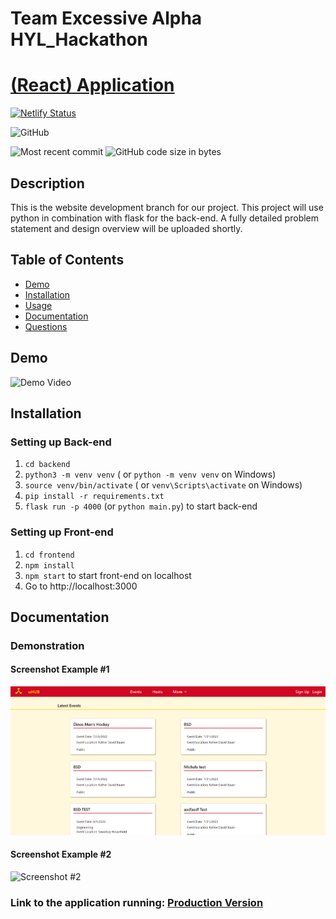 # Team Excessive Alpha HYL_Hackathon
# [(React) Application](https://github.com/cmrnfaith/HYL_Hackathon)

[![Netlify Status](https://api.netlify.com/api/v1/badges/ba98fcc3-3cc3-4e47-ab14-6cb12a983385/deploy-status)](https://app.netlify.com/sites/u-hub/deploys)

![GitHub](https://img.shields.io/github/license/cmrnfaith/HYL_Hackathon?style=plastic)

![Most recent commit](https://img.shields.io/github/last-commit/cmrnfaith/HYL_Hackathon)
![GitHub code size in bytes](https://img.shields.io/github/languages/code-size/cmrnfaith/HYL_Hackathon)

## Description

This is the website development branch for our project. This project will use python in combination with flask for the back-end. A fully detailed problem statement and design overview will be uploaded shortly.

## Table of Contents

- [Demo](#Demo)
- [Installation](#Installation)
- [Usage](#Usage)
- [Documentation](#Documentation)
- [Questions](#Questions)

## Demo

![Demo Video](https://youtube.com/demo)

## Installation

### Setting up Back-end

1. `cd backend`
2. `python3 -m venv venv` ( or `python -m venv venv` on Windows)
3. `source venv/bin/activate` ( or `venv\Scripts\activate` on Windows)
4. `pip install -r requirements.txt`
5. `flask run -p 4000` (or `python main.py`) to start back-end

### Setting up Front-end

1. `cd frontend`
2. `npm install`
3. `npm start` to start front-end on localhost
4. Go to http://localhost:3000

## Documentation

### Demonstration

#### Screenshot Example #1

![Screenshot #1](docs/example1.png?raw=true "Example 1")

#### Screenshot Example #2

![Screenshot #2](docs/Strategies.png?raw=true "Screenshot of the Strategies")

### Link to the application running: [Production Version](https://www.google.com)

